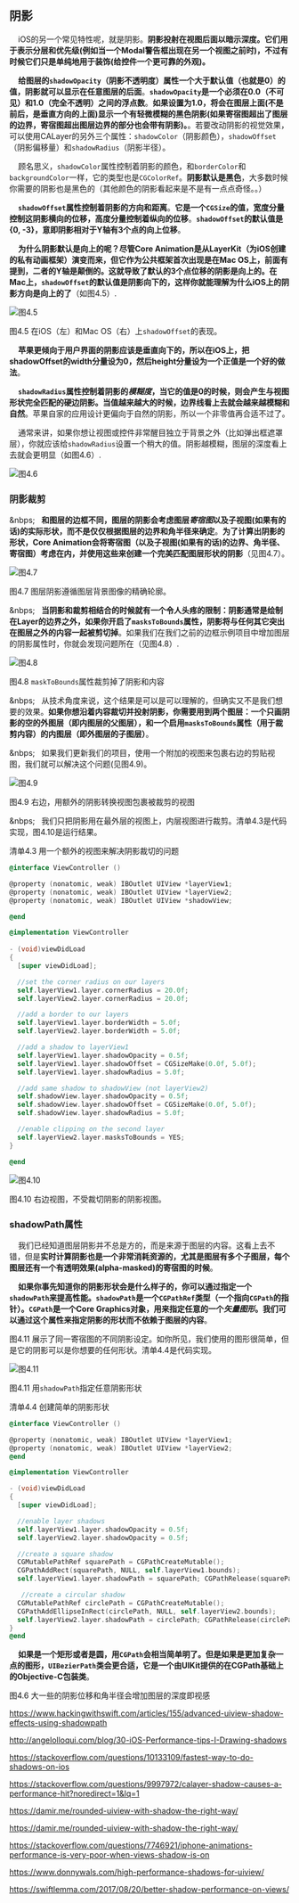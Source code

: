 ## 阴影

&nbsp;&nbsp;&nbsp;&nbsp;iOS的另一个常见特性呢，就是阴影。**阴影投射在视图后面以暗示深度。它们用于表示分层和优先级(例如当一个Modal警告框出现在另一个视图之前时)，不过有时候它们只是单纯地用于装饰(给控件一个更可靠的外观)。**

&nbsp;&nbsp;&nbsp;&nbsp;**给图层的`shadowOpacity`（阴影不透明度）属性一个大于默认值（也就是0）的值，阴影就可以显示在任意图层的后面**。**`shadowOpacity`是一个必须在0.0（不可见）和1.0（完全不透明）之间的浮点数**。**如果设置为1.0，将会在图层上面(不是前后，是垂直方向的上面)显示一个有轻微模糊的黑色阴影(如果寄宿图超出了图层的边界，寄宿图超出图层边界的部分也会带有阴影)。**。若要改动阴影的视觉效果，可以使用CALayer的另外三个属性：`shadowColor`（阴影颜色），`shadowOffset`（阴影偏移量）和`shadowRadius`（阴影半径）。

&nbsp;&nbsp;&nbsp;&nbsp;顾名思义，`shadowColor`属性控制着阴影的颜色，和`borderColor`和`backgroundColor`一样，它的类型也是`CGColorRef`。**阴影默认是黑色**，大多数时候你需要的阴影也是黑色的（其他颜色的阴影看起来是不是有一点点奇怪。。）

&nbsp;&nbsp;&nbsp;&nbsp;**`shadowOffset`属性控制着阴影的方向和距离**。**它是一个`CGSize`的值，宽度分量控制这阴影横向的位移，高度分量控制着纵向的位移**。**`shadowOffset`的默认值是 {0, -3}，意即阴影相对于Y轴有3个点的向上位移**。

&nbsp;&nbsp;&nbsp;&nbsp;**为什么阴影默认是向上的呢？尽管Core Animation是从LayerKit（为iOS创建的私有动画框架）演变而来，但它作为公共框架首次出现是在Mac OS上，前面有提到，二者的Y轴是颠倒的。这就导致了默认的3个点位移的阴影是向上的。在Mac上，`shadowOffset`的默认值是阴影向下的，这样你就能理解为什么iOS上的阴影方向是向上的了**（如图4.5）.

![图4.5](./4.5.png)

图4.5 在iOS（左）和Mac OS（右）上`shadowOffset`的表现。

&nbsp;&nbsp;&nbsp;&nbsp;**苹果更倾向于用户界面的阴影应该是垂直向下的，所以在iOS上，把shadowOffset的width分量设为0，然后height分量设为一个正值是一个好的做法**。

&nbsp;&nbsp;&nbsp;&nbsp;**`shadowRadius`属性控制着阴影的*模糊度*，当它的值是0的时候，则会产生与视图形状完全匹配的硬边阴影。当值越来越大的时候，边界线看上去就会越来越模糊和自然**。苹果自家的应用设计更偏向于自然的阴影，所以一个非零值再合适不过了。

&nbsp;&nbsp;&nbsp;&nbsp;通常来讲，如果你想让视图或控件非常醒目独立于背景之外（比如弹出框遮罩层），你就应该给`shadowRadius`设置一个稍大的值。阴影越模糊，图层的深度看上去就会更明显（如图4.6）.

![图4.6](./4.6.png)

### 阴影裁剪


&nbps;&nbsp;&nbsp;&nbsp;**和图层的边框不同，图层的阴影会考虑图层*寄宿图*以及子视图(如果有的话)的实际形状，而不是仅仅根据图层的边界和角半径来确定**。**为了计算出阴影的形状，Core Animation会将寄宿图（以及子视图(如果有的话)的边界、角半径、寄宿图）考虑在内，并使用这些来创建一个完美匹配图层形状的阴影**（见图4.7）。

![图4.7](./4.7.png)

图4.7 图层阴影遵循图层背景图像的精确轮廓。

&nbps;&nbsp;&nbsp;&nbsp;**当阴影和裁剪相结合的时候就有一个令人头疼的限制：阴影通常是绘制在Layer的边界之外，如果你开启了`masksToBounds`属性，阴影将与任何其它突出在图层之外的内容一起被剪切掉**。如果我们在我们之前的边框示例项目中增加图层的阴影属性时，你就会发现问题所在（见图4.8）.

![图4.8](./4.8.png)

图4.8 `maskToBounds`属性裁剪掉了阴影和内容

&nbps;&nbsp;&nbsp;&nbsp;从技术角度来说，这个结果是可以是可以理解的，但确实又不是我们想要的效果。**如果你想沿着内容裁切并投射阴影，你需要用到两个图层：一个只画阴影的空的外图层（即内图层的父图层），和一个启用`masksToBounds`属性（用于裁剪内容）的内图层（即外图层的子图层）**。

&nbps;&nbsp;&nbsp;&nbsp;如果我们更新我们的项目，使用一个附加的视图来包裹右边的剪贴视图，我们就可以解决这个问题(见图4.9)。

![图4.9](./4.9.png)

图4.9 右边，用额外的阴影转换视图包裹被裁剪的视图

&nbps;&nbsp;&nbsp;&nbsp;我们只把阴影用在最外层的视图上，内层视图进行裁剪。清单4.3是代码实现，图4.10是运行结果。

清单4.3 用一个额外的视图来解决阴影裁切的问题

```objective-c
@interface ViewController ()

@property (nonatomic, weak) IBOutlet UIView *layerView1;
@property (nonatomic, weak) IBOutlet UIView *layerView2;
@property (nonatomic, weak) IBOutlet UIView *shadowView;

@end

@implementation ViewController
￼
- (void)viewDidLoad
{
  [super viewDidLoad];

  //set the corner radius on our layers
  self.layerView1.layer.cornerRadius = 20.0f;
  self.layerView2.layer.cornerRadius = 20.0f;

  //add a border to our layers
  self.layerView1.layer.borderWidth = 5.0f;
  self.layerView2.layer.borderWidth = 5.0f;

  //add a shadow to layerView1
  self.layerView1.layer.shadowOpacity = 0.5f;
  self.layerView1.layer.shadowOffset = CGSizeMake(0.0f, 5.0f);
  self.layerView1.layer.shadowRadius = 5.0f;

  //add same shadow to shadowView (not layerView2)
  self.shadowView.layer.shadowOpacity = 0.5f;
  self.shadowView.layer.shadowOffset = CGSizeMake(0.0f, 5.0f);
  self.shadowView.layer.shadowRadius = 5.0f;

  //enable clipping on the second layer
  self.layerView2.layer.masksToBounds = YES;
}

@end
```

![图4.10](./4.10.png)

图4.10 右边视图，不受裁切阴影的阴影视图。
### shadowPath属性


&nbsp;&nbsp;&nbsp;&nbsp;我们已经知道图层阴影并不总是方的，而是来源于图层的内容。这看上去不错，但是**实时计算阴影也是一个非常消耗资源的，尤其是图层有多个子图层，每个图层还有一个有透明效果(alpha-masked)的寄宿图的时候**。

&nbsp;&nbsp;&nbsp;&nbsp;**如果你事先知道你的阴影形状会是什么样子的，你可以通过指定一个`shadowPath`来提高性能。`shadowPath`是一个`CGPathRef`类型（一个指向`CGPath`的指针）。`CGPath`是一个Core Graphics对象，用来指定任意的一个*矢量图形*。我们可以通过这个属性来指定阴影的形状而不依赖于图层的内容**。

图4.11 展示了同一寄宿图的不同阴影设定。如你所见，我们使用的图形很简单，但是它的阴影可以是你想要的任何形状。清单4.4是代码实现。

![图4.11](./4.11.png)

图4.11 用`shadowPath`指定任意阴影形状

清单4.4 创建简单的阴影形状

```objective-c
@interface ViewController ()

@property (nonatomic, weak) IBOutlet UIView *layerView1;
@property (nonatomic, weak) IBOutlet UIView *layerView2;
@end

@implementation ViewController

- (void)viewDidLoad
{
  [super viewDidLoad];

  //enable layer shadows
  self.layerView1.layer.shadowOpacity = 0.5f;
  self.layerView2.layer.shadowOpacity = 0.5f;

  //create a square shadow
  CGMutablePathRef squarePath = CGPathCreateMutable();
  CGPathAddRect(squarePath, NULL, self.layerView1.bounds);
  self.layerView1.layer.shadowPath = squarePath; CGPathRelease(squarePath);

  ￼//create a circular shadow
  CGMutablePathRef circlePath = CGPathCreateMutable();
  CGPathAddEllipseInRect(circlePath, NULL, self.layerView2.bounds);
  self.layerView2.layer.shadowPath = circlePath; CGPathRelease(circlePath);
}
@end
```

&nbsp;&nbsp;&nbsp;&nbsp;**如果是一个矩形或者是圆，用`CGPath`会相当简单明了。但是如果是更加复杂一点的图形，`UIBezierPath`类会更合适，它是一个由UIKit提供的在CGPath基础上的Objective-C包装类**。


图4.6 大一些的阴影位移和角半径会增加图层的深度即视感



https://www.hackingwithswift.com/articles/155/advanced-uiview-shadow-effects-using-shadowpath

http://angelolloqui.com/blog/30-iOS-Performance-tips-I-Drawing-shadows

https://stackoverflow.com/questions/10133109/fastest-way-to-do-shadows-on-ios

https://stackoverflow.com/questions/9997972/calayer-shadow-causes-a-performance-hit?noredirect=1&lq=1

https://damir.me/rounded-uiview-with-shadow-the-right-way/

https://damir.me/rounded-uiview-with-shadow-the-right-way/

https://stackoverflow.com/questions/7746921/iphone-animations-performance-is-very-poor-when-views-shadow-is-on

https://www.donnywals.com/high-performance-shadows-for-uiview/

https://swiftlemma.com/2017/08/20/better-shadow-performance-on-views/